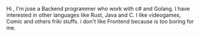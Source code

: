 Hi , I'm jose a Backend programmer who work with c# and Golang.
I have interested in other languages like Rust, Java and C.
I like videogames, Comic and others friki stuffs.
i don't like Frontend because is too boring for me.
